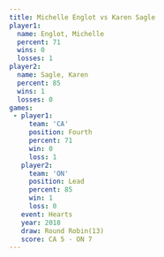 ```yaml
---
title: Michelle Englot vs Karen Sagle
player1:                
  name: Englot, Michelle
  percent: 71           
  wins: 0               
  losses: 1             
player2:                
  name: Sagle, Karen    
  percent: 85           
  wins: 1               
  losses: 0             
games:
 - player1:          
     team: 'CA'      
     position: Fourth
     percent: 71     
     win: 0          
     loss: 1         
   player2:        
     team: 'ON'    
     position: Lead
     percent: 85   
     win: 1        
     loss: 0       
   event: Hearts        
   year: 2018           
   draw: Round Robin(13)
   score: CA 5 - ON 7   
---
```

